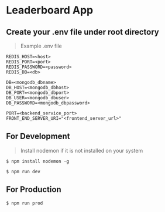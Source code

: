 # Leaderboard App

## Create your .env file under root directory

> Example .env file

```
REDIS_HOST=<host>
REDIS_PORT=<port>
REDIS_PASSWORD=<password>
REDIS_DB=<db>

DB=<mongodb_dbname>
DB_HOST=<mongodb_dbhost>
DB_PORT=<mongodb_dbport>
DB_USER=<mongodb_dbuser>
DB_PASSWORD=<mongodb_dbpassword>

PORT=<backend_service_port>
FRONT_END_SERVER_URI="<frontend_server_url>"
```

## For Development

> Install nodemon if it is not installed on your system

```
$ npm install nodemon -g
```

```
$ npm run dev
```

## For Production

```
$ npm run prod
```
